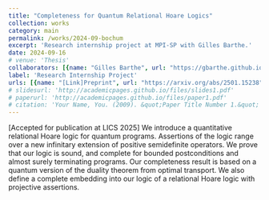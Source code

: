 ```yaml
---
title: "Completeness for Quantum Relational Hoare Logics"
collection: works
category: main
permalink: /works/2024-09-bochum
excerpt: 'Research internship project at MPI-SP with Gilles Barthe.'
date: 2024-09-16
# venue: 'Thesis'
collaborators: [{name: "Gilles Barthe", url: "https://gbarthe.github.io"}, {name: "Minbo Gao", url: "https://scholar.google.com/citations?user=b8i9J_QAAAAJ&hl=en"}, {name: "Li Zhou", url: "https://scholar.google.com/citations?user=oEZ7iPkAAAAJ&hl=en"}]
label: 'Research Internship Project'
urls: [{name: "[Link]Preprint", url: "https://arxiv.org/abs/2501.15238"}]
# slidesurl: 'http://academicpages.github.io/files/slides1.pdf'
# paperurl: 'http://academicpages.github.io/files/paper1.pdf'
# citation: 'Your Name, You. (2009). &quot;Paper Title Number 1.&quot; <i>Journal 1</i>. 1(1).'
---
```


[Accepted for publication at LICS 2025] We introduce a quantitative relational Hoare logic for quantum programs. Assertions of the logic range over a new infinitary extension of positive semidefinite operators. We prove that our logic is sound, and complete for bounded postconditions and almost surely terminating programs. Our completeness result is based on a quantum version of the duality theorem from optimal transport. We also define a complete embedding into our logic of a relational Hoare logic with projective assertions.

